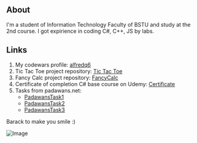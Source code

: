 ## About

 I'm a student of Information Technology Faculty of BSTU and study at the 2nd course. I got expirience in coding C#, C++, JS by labs.

## Links

1. My codewars profile: [alfredq6](https://www.codewars.com/users/alfredq6)
2. Tic Tac Toe project repository: [Tic Tac Toe](https://github.com/alfredq6/TicTacToe)
3. Fancy Calc project repository: [FancyCalc](https://github.com/alfredq6/FancyCalc)
4. Certificate of completion C# base course on Udemy: [Certificate](https://vk.com/away.php?to=https%3A%2F%2Fwww.udemy.com%2Fcertificate%2FUC-RZGR3MBW%2F%3Futm_campaign%3Demail%26utm_source%3Dsendgrid.com%26utm_medium%3Demail&cc_key=)
5. Tasks from padawans.net:
   * [PadawansTask1](https://github.com/alfredq6/PadawansTask1)
   * [PadawansTask2](https://github.com/alfredq6/PadawansTask2)
   * [PadawansTask3](https://github.com/alfredq6/PadawansTask3)


Barack to make you smile :)

![Image](https://ushistory.ru/images/ushistory_images/smile_clip_image001.jpg)
